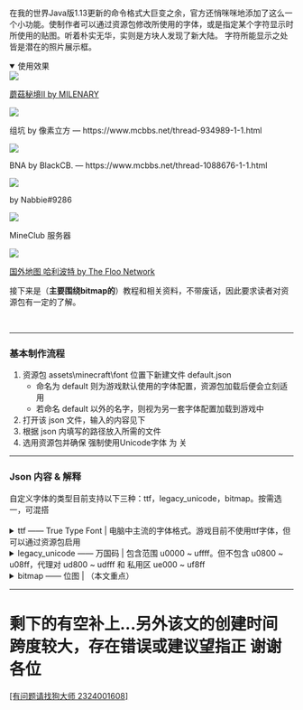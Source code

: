 <br>

在我的世界Java版1.13更新的命令格式大巨变之余，官方还悄咪咪地添加了这么一个小功能。使制作者可以通过资源包修改所使用的字体，或是指定某个字符显示时所使用的贴图。听着朴实无华，实则是方块人发现了新大陆。
字符所能显示之处皆是潜在的照片展示框。

<details open>
<summary>使用效果</summary>

<div class="simp-imgbox">
    <a class="simp-imgbox-entry" href="https://www.bilibili.com/video/BV16K411g7sm">
        <img class="simp-imgbox-img" src="https://z3.ax1x.com/2021/05/04/gnX0i9.png">
        <p class="simp-imgbox-name">蘑菇秘境Ⅱ by MILENARY</p>
    </a>
    <a class="simp-imgbox-entry">
        <img class="simp-imgbox-img" src="https://z3.ax1x.com/2021/05/04/gnXrxx.gif">
        <p class="simp-imgbox-name">组坑 by 像素立方 — https://www.mcbbs.net/thread-934989-1-1.html</p>
    </a>
    <a class="simp-imgbox-entry">
        <img class="simp-imgbox-img" src="https://z3.ax1x.com/2021/05/04/gnXtqU.png">
        <p class="simp-imgbox-name">BNA by BlackCB. — https://www.mcbbs.net/thread-1088676-1-1.html</p>
    </a>
    <a class="simp-imgbox-entry">
        <img class="simp-imgbox-img" src="https://z3.ax1x.com/2021/06/15/2HuGMd.png">
        <p class="simp-imgbox-name">by Nabbie#9286</p>
    </a>
    <a class="simp-imgbox-entry">
        <img class="simp-imgbox-img" src="https://z3.ax1x.com/2021/05/04/gnXDR1.png">
        <p class="simp-imgbox-name">MineClub 服务器</p>
    </a>
    <a class="simp-imgbox-entry" href="https://www.youtube.com/watch?v=ZoIXD0Tz6qE">
        <img class="simp-imgbox-img" src="https://z3.ax1x.com/2021/05/04/gnXBGR.png">
        <p class="simp-imgbox-name">国外地图 哈利波特 by The Floo Network</p>
    </a>
</div>

</details>

接下来是（**主要围绕bitmap的**）教程和相关资料，不带废话，因此要求读者对资源包有一定的了解。

<br>

***

<a id="to2"><h3>基本制作流程</h3></a>

1. 资源包 assets\minecraft\font 位置下新建文件 default.json
	- 命名为 default 则为游戏默认使用的字体配置，资源包加载后便会立刻适用
	- 若命名 default 以外的名字，则视为另一套字体配置加载到游戏中
2. 打开该 json 文件，输入的内容见下
3. 根据 json 内填写的路径放入所需的文件
4. 选用资源包并确保 强制使用Unicode字体 为 关

<hr class="slim-hr">

<h3>Json 内容 & 解释</h3>
自定义字体的类型目前支持以下三种：ttf，legacy_unicode，bitmap。按需选一，可混搭<br><br>

<details><summary>ttf —— True Type Font | 电脑中主流的字体格式。游戏目前不使用ttf字体，但可以通过资源包启用</summary>

````json
{
    "providers":[
        {
            "type":"ttf",
            "file":"minecraft:arial.ttf",
            "shift":[0.0,0.0],
            "size":11.0,
            "oversample":2.0,
            "skip":"ouOU"
                        
        }
    ]
}
````

- type —— 字体类型
- file —— ttf文件位置
	- "minecraft:arial.ttf" 为例，则应有字体文件 assets/minecraft/font/arial.ttf
	- "foo:bar/sweet.ttf" 为例，则应有字体文件 assets/foo/font/bar/sweet.ttf
- shift —— 对字体的全局调整。首个值调整左右（正值往右），第二个值调整上下（正值往下）。默认为[0,0]
- size —— 字体的像素大小。默认为11.0
- oversample —— 采样率。提升该值可使字体渲染时更为精确。默认为2.0
- skip —— 该字体文件将不应用于哪些字符

![](https://s2.ax1x.com/2019/12/27/lZmjP0.png)

<hr class="exslim-hr">
</details>



<details><summary>legacy_unicode —— 万国码 | 包含范围 u0000 ~ uffff。但不包含 u0800 ~ u08ff，代理对 ud800 ~ udfff 和 私用区 ue000 ~ uf8ff</summary>

````json
{
    "providers":[
        {
            "type":"legacy_unicode",
            "sizes":"minecraft:font/glyph_sizes.bin",
            "template":"minecraft:font/unicode_page_%s.png"
        }
    ]
}
````

- type —— 字体类型
- sizes —— bin文件位置。该glyph_sizes.bin文件记录着字符的调整信息。部分unicode字体生成器会顺手生成此文件
	- "minecraft:font/glyph_sizes.bin" 为例，则应有文件 assets/minecraft/font/glyph_sizes.bin
- template —— png文件位置。%s将会自动识别为对应页码
	- "minecraft:font/unicode_page_%s.png" 为例，则贴图文件应保存在 assets/minecraft/textures/font/ 下。 unicode_page_00,unicode_page_0a ... unicode_page_ff

*建议直接修改原有的贴图，根本不需要来这里做改动<br>
*通过这种方法制作多套字体还是可以的，和以前改unicode_page一样，没什么特别要提到的，因此不过多介绍<br>
因为只在 强制使用Unicode 开启时才会优先使用，所以若该字在 bitmap 中也有定义，可以做到开启 强制使用 时显示这一套，而关闭时显示隔壁那套

<hr class="exslim-hr">
</details>



<details><summary>bitmap —— 位图 | （本文重点）</summary>

````json
{
    "providers":[
        {
            "type":"bitmap",
            "file":"uin:debug/page1_256x.png",
            "height":256,
            "ascent":256,
            "chars":["\ue001"]
        },
        {
            "type":"bitmap",
            "file":"uin:debug/page2_256x118.png",
            "height":118,
            "ascent":59,
            "chars":[
                "\ue002\u0000\ue003\ue004",
                "\ue005\ue006\ue007\ue008"
            ]
        }
    ]
}
````

- type —— 字体类型
- file —— png文件位置
	- 上面为例，则应有贴图文件 assets/uin/textures/debug/page1_256x.png
- height —— 字符在游戏中显示的像素高度。选填，默认为8
    - 可以为负值，图片将反向缩放，同时影响后续字体的渲染位置
- ascent —— 字符在游戏中往上偏移的像素点
    - 该值不能高于height值
- chars —— 该贴图所包含的字符，可填万国码如示例也可以直接填写目标字符。填写 \u0000 则不读取该位

![](https://s2.ax1x.com/2019/12/27/lZnHSK.png)

</details>

***

<h1>剩下的有空补上...另外该文的创建时间跨度较大，存在错误或建议望指正 谢谢各位</h1>

<a href="#" target="_blank">[有问题请找狗大师 2324001608]</a>
